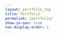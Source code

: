 ```yaml
---
layout: portfolio_top
title: Portfolio
permalink: /portfolio/
show-in-nav: true
nav-display-order: 1
---
```

